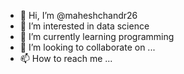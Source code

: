 - 👋 Hi, I’m @maheshchandr26
- 👀 I’m interested in data science  
- 🌱 I’m currently learning programming
- 💞️ I’m looking to collaborate on ...
- 📫 How to reach me ...

<!---
maheshchandr26/maheshchandr26 is a ✨ special ✨ repository because its `README.md` (this file) appears on your GitHub profile.
You can click the Preview link to take a look at your changes.
--->
